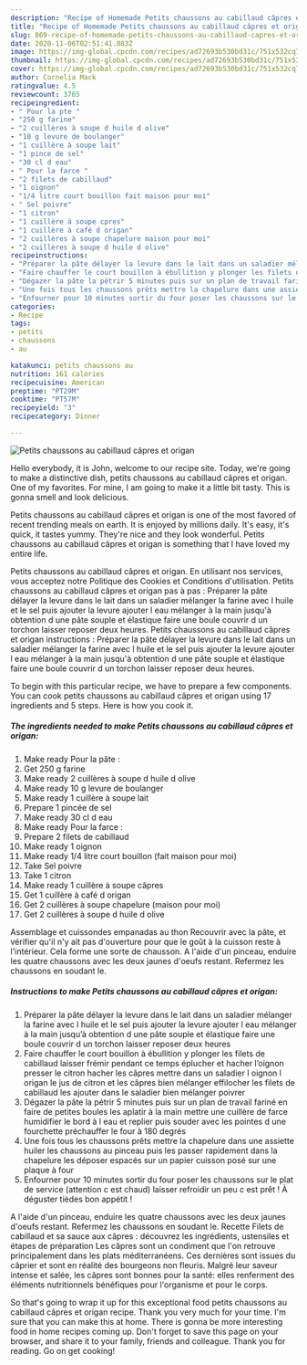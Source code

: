 ```yaml
---
description: "Recipe of Homemade Petits chaussons au cabillaud câpres et origan"
title: "Recipe of Homemade Petits chaussons au cabillaud câpres et origan"
slug: 869-recipe-of-homemade-petits-chaussons-au-cabillaud-capres-et-origan
date: 2020-11-06T02:51:41.883Z
image: https://img-global.cpcdn.com/recipes/ad72693b530bd31c/751x532cq70/petits-chaussons-au-cabillaud-capres-et-origan-photo-principale-de-la-recette.jpg
thumbnail: https://img-global.cpcdn.com/recipes/ad72693b530bd31c/751x532cq70/petits-chaussons-au-cabillaud-capres-et-origan-photo-principale-de-la-recette.jpg
cover: https://img-global.cpcdn.com/recipes/ad72693b530bd31c/751x532cq70/petits-chaussons-au-cabillaud-capres-et-origan-photo-principale-de-la-recette.jpg
author: Cornelia Mack
ratingvalue: 4.5
reviewcount: 3765
recipeingredient:
- " Pour la pte "
- "250 g farine"
- "2 cuillères à soupe d huile d olive"
- "10 g levure de boulanger"
- "1 cuillère à soupe lait"
- "1 pince de sel"
- "30 cl d eau"
- " Pour la farce "
- "2 filets de cabillaud"
- "1 oignon"
- "1/4 litre court bouillon fait maison pour moi"
- " Sel poivre"
- "1 citron"
- "1 cuillère à soupe cpres"
- "1 cuillère à café d origan"
- "2 cuillères à soupe chapelure maison pour moi"
- "2 cuillères à soupe d huile d olive"
recipeinstructions:
- "Préparer la pâte délayer la levure dans le lait dans un saladier mélanger la farine avec l huile et le sel puis ajouter la levure ajouter l eau mélanger à la main jusqu’à obtention d une pâte souple et élastique faire une boule couvrir d un torchon laisser reposer deux heures"
- "Faire chauffer le court bouillon à ébullition y plonger les filets de cabillaud laisser frémir pendant ce temps éplucher et hacher l’oignon presser le citron hacher les câpres mettre dans un saladier l oignon l origan le jus de citron et les câpres bien mélanger effilocher les filets de cabillaud les ajouter dans le saladier bien mélanger poivrer"
- "Dégazer la pâte la pétrir 5 minutes puis sur un plan de travail fariné en faire de petites boules les aplatir à la main mettre une cuillère de farce humidifier le bord à l eau et replier puis souder avec les pointes d une fourchette préchauffer le four à 180 degrés"
- "Une fois tous les chaussons prêts mettre la chapelure dans une assiette huiler les chaussons au pinceau puis les passer rapidement dans la chapelure les déposer espacés sur un papier cuisson posé sur une plaque à four"
- "Enfourner pour 10 minutes sortir du four poser les chaussons sur le plat de service (attention c est chaud) laisser refroidir un peu c est prêt ! À déguster tièdes bon appétit !"
categories:
- Recipe
tags:
- petits
- chaussons
- au

katakunci: petits chaussons au 
nutrition: 161 calories
recipecuisine: American
preptime: "PT29M"
cooktime: "PT57M"
recipeyield: "3"
recipecategory: Dinner

---
```



![Petits chaussons au cabillaud câpres et origan](https://img-global.cpcdn.com/recipes/ad72693b530bd31c/751x532cq70/petits-chaussons-au-cabillaud-capres-et-origan-photo-principale-de-la-recette.jpg)

Hello everybody, it is John, welcome to our recipe site. Today, we're going to make a distinctive dish, petits chaussons au cabillaud câpres et origan. One of my favorites. For mine, I am going to make it a little bit tasty. This is gonna smell and look delicious.

Petits chaussons au cabillaud câpres et origan is one of the most favored of recent trending meals on earth. It is enjoyed by millions daily. It's easy, it's quick, it tastes yummy. They're nice and they look wonderful. Petits chaussons au cabillaud câpres et origan is something that I have loved my entire life.

Petits chaussons au cabillaud câpres et origan. En utilisant nos services, vous acceptez notre Politique des Cookies et Conditions d&#39;utilisation. Petits chaussons au cabillaud câpres et origan pas à pas : Préparer la pâte délayer la levure dans le lait dans un saladier mélanger la farine avec l huile et le sel puis ajouter la levure ajouter l eau mélanger à la main jusqu&#39;à obtention d une pâte souple et élastique faire une boule couvrir d un torchon laisser reposer deux heures. Petits chaussons au cabillaud câpres et origan instructions : Préparer la pâte délayer la levure dans le lait dans un saladier mélanger la farine avec l huile et le sel puis ajouter la levure ajouter l eau mélanger à la main jusqu&#39;à obtention d une pâte souple et élastique faire une boule couvrir d un torchon laisser reposer deux heures.


To begin with this particular recipe, we have to prepare a few components. You can cook petits chaussons au cabillaud câpres et origan using 17 ingredients and 5 steps. Here is how you cook it.

<!--inarticleads1-->

##### The ingredients needed to make Petits chaussons au cabillaud câpres et origan:

1. Make ready  Pour la pâte :
1. Get 250 g farine
1. Make ready 2 cuillères à soupe d huile d olive
1. Make ready 10 g levure de boulanger
1. Make ready 1 cuillère à soupe lait
1. Prepare 1 pincée de sel
1. Make ready 30 cl d eau
1. Make ready  Pour la farce :
1. Prepare 2 filets de cabillaud
1. Make ready 1 oignon
1. Make ready 1/4 litre court bouillon (fait maison pour moi)
1. Take  Sel poivre
1. Take 1 citron
1. Make ready 1 cuillère à soupe câpres
1. Get 1 cuillère à café d origan
1. Get 2 cuillères à soupe chapelure (maison pour moi)
1. Get 2 cuillères à soupe d huile d olive


Assemblage et cuissondes empanadas au thon Recouvrir avec la pâte, et vérifier qu&#39;il n&#39;y ait pas d&#39;ouverture pour que le goût à la cuisson reste à l&#39;intérieur. Cela forme une sorte de chausson. A l&#39;aide d&#39;un pinceau, enduire les quatre chaussons avec les deux jaunes d&#39;oeufs restant. Refermez les chaussons en soudant le. 

<!--inarticleads2-->

##### Instructions to make Petits chaussons au cabillaud câpres et origan:

1. Préparer la pâte délayer la levure dans le lait dans un saladier mélanger la farine avec l huile et le sel puis ajouter la levure ajouter l eau mélanger à la main jusqu’à obtention d une pâte souple et élastique faire une boule couvrir d un torchon laisser reposer deux heures
1. Faire chauffer le court bouillon à ébullition y plonger les filets de cabillaud laisser frémir pendant ce temps éplucher et hacher l’oignon presser le citron hacher les câpres mettre dans un saladier l oignon l origan le jus de citron et les câpres bien mélanger effilocher les filets de cabillaud les ajouter dans le saladier bien mélanger poivrer
1. Dégazer la pâte la pétrir 5 minutes puis sur un plan de travail fariné en faire de petites boules les aplatir à la main mettre une cuillère de farce humidifier le bord à l eau et replier puis souder avec les pointes d une fourchette préchauffer le four à 180 degrés
1. Une fois tous les chaussons prêts mettre la chapelure dans une assiette huiler les chaussons au pinceau puis les passer rapidement dans la chapelure les déposer espacés sur un papier cuisson posé sur une plaque à four
1. Enfourner pour 10 minutes sortir du four poser les chaussons sur le plat de service (attention c est chaud) laisser refroidir un peu c est prêt ! À déguster tièdes bon appétit !


A l&#39;aide d&#39;un pinceau, enduire les quatre chaussons avec les deux jaunes d&#39;oeufs restant. Refermez les chaussons en soudant le. Recette Filets de cabillaud et sa sauce aux câpres : découvrez les ingrédients, ustensiles et étapes de préparation Les câpres sont un condiment que l&#39;on retrouve principalement dans les plats méditerranéens. Ces dernières sont issues du câprier et sont en réalité des bourgeons non fleuris. Malgré leur saveur intense et salée, les câpres sont bonnes pour la santé: elles renferment des éléments nutritionnels bénéfiques pour l&#39;organisme et pour le corps. 

So that's going to wrap it up for this exceptional food petits chaussons au cabillaud câpres et origan recipe. Thank you very much for your time. I'm sure that you can make this at home. There is gonna be more interesting food in home recipes coming up. Don't forget to save this page on your browser, and share it to your family, friends and colleague. Thank you for reading. Go on get cooking!
